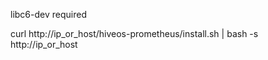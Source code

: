 
libc6-dev required

curl http://ip_or_host/hiveos-prometheus/install.sh | bash -s http://ip_or_host